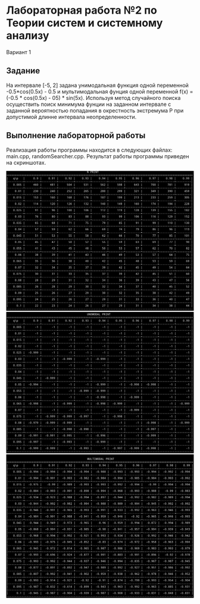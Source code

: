 # Лабораторная работа №2 по Теории систем и системному анализу

Вариант 1
## Задание
На интервале [-5, 2] задана унимодальная функция одной переменной -0.5*cos(0.5x) - 0.5 и мультимодальная фунция одной переменной f(x) = (-0.5 * cos(0.5x) - 05) * sin(5x).
Используя метод случайного поиска осуществить поиск минимума фунции на заданном интервале с заданной вероятностью попадания в окрестность экстремума P при 
допустимой длинне интервала неопределенности.

## Выполнение лабораторной работы

Реализация работы программы находится в следующих файлах: main.cpp, randomSearcher.cpp.
Результат работы программы приведен на скриншотах.

![lab02_N_print](screenshots/1.png)
![lab02_unomodal_print](screenshots/2.png)
![lab02_multimodal_print](screenshots/3.png)
